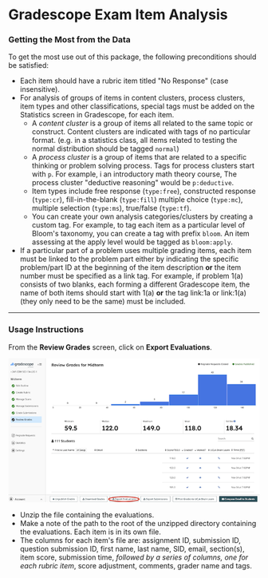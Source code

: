 # Gradescope Exam Item Analysis

### Getting the Most from the Data

To get the most use out of this package, the following preconditions should be satisfied: 

* Each item should have a rubric item titled "No Response" (case insensitive).
* For analysis of groups of items in content clusters, process clusters, item types and other classifications, special tags must be added on the Statistics screen in Gradescope, for each item.
  * A *content cluster* is a group of items all related to the same topic or construct. Content clusters are indicated with tags of no particular format. (e.g. in a statistics class, all items related to testing the normal distribution should be tagged `normal`)
  * A *process cluster* is a group of items that are related to a specific thinking or problem solving process. Tags for process clusters start with `p`. For example, i an introductory math theory course, The process cluster "deductive reasoning" would be `p:deductive`.
  * Item types include free response (`type:free`), constructed response (`type:cr`), fill-in-the-blank (`type:fill`) multiple choice (`type:mc`), multiple selection (`type:ms`), true/false (`type:tf`).
  * You can create your own analysis categories/clusters by creating a custom tag. For example, to tag each item as a particular level of Bloom's taxonomy, you can create a tag with prefix `bloom`. An item assessing at the apply level would be tagged as `bloom:apply`.
* If a particular part of a problem uses multiple grading items, each item must be linked to the problem part either by indicating the specific problem/part ID at the beginning of the item description **or** the item number must be specified as a link tag.  For example, if problem 1(a) consists of two blanks, each forming a different Gradescope item, the name of both items should start with 1(a) **or** the tag link:1a or link:1(a) (they only need to be the same) must be included.

----

### Usage Instructions

From the **Review Grades** screen, click on **Export Evaluations**.

![Image of the Gradescope Review Grades screen with Export Evaluations circled in red](gradescope.png "Gradescope Review Grades")

* Unzip the file containing the evaluations.
* Make a note of the path to the root of the unzipped directory containing the evaluations. Each item is in its own file.
* The columns for each item's file are: assignment ID, submission ID, question submission ID, first name, last name, SID, email, section(s), item score, submission time, *followed by a series of columns, one for each rubric item*, score adjustment, comments, grader name and tags.


